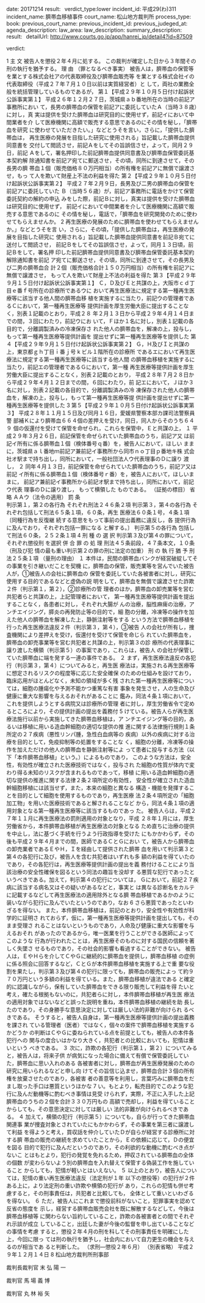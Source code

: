 
date: 20171214
result:  
verdict_type:lower
incident_id: 平成29(わ)311
incident_name: 臍帯血移植事件
court_name: 松山地方裁判所
process_type:
book: 
previous_court_name:
previous_incident_id:
previous_judeged_at:
agenda_description: 
law_area: 
law_description: 
summary_description:  
result:  
detailUrl: http://www.courts.go.jp/app/hanrei_jp/detail4?id=87509

verdict:

1 
主 文 
被告人を懲役２年４月に処する。 
この裁判が確定した日から３年間その刑の執行を猶予する。 
理 由 
（罪となるべき事実） 
 被告人は，臍帯血の保管等を業とする株式会社アの代表取締役及び臍帯血販売等
を業とする株式会社イの代表取締役（平成２７年７月１０日以前は実質経営者）と
して，両社の業務全般を統括管理しているものであるが， 
第１【平成２９年１０月５日付け起訴状公訴事実第１】 
   平成２６年１２月２７日，茨城県ａｂ番地所在の当時の前記ア事務所におい
て，長男の臍帯血の保管を前記アに委託していたＡ（当時３８歳）に対し，真
実は提供を受けた臍帯血は研究目的に使用せず，前記イにおいて中間業者を介
して医療機関に高額で販売する意思であるのにその情を秘し，「臍帯血を研究
に使わせていただきたい。」などとうそを言い，さらに，「提供した臍帯血は，
再生医療の発展を目指した研究に使用される」旨記載した臍帯血提供同意書を
交付して閲読させ，前記Ａをしてその旨誤信させ，よって，同月２９日，前記
Ａをして，署名押印した前記臍帯血提供同意書及び臍帯血保管委託基本契約解
除通知書を前記ア宛てに郵送させ，その頃，同所に到達させて，その長男の臍
帯血１個（販売価格８０万円相当）の所有権を前記アに無償で譲渡させ，もっ
て人を欺いて財産上不法の利益を得た 
第２【平成２９年１０月５日付け起訴状公訴事実第２】 
   平成２７年２月９日，長男及び二男の臍帯血の保管を前記アに委託していた
Ｂ（当時５６歳）が，前記ア事務所に電話をかけて保管委託契約の解約の申込
みをした際，前記Ｂに対し，真実は提供を受けた臍帯血は研究目的に使用せず，
前記イにおいて中間業者を介して医療機関に高額で販売する意思であるのに
その情を秘し，電話で，「臍帯血を研究開発のために使わせてもらえませんか。
2 
再生医療の発展のために臍帯血を使わせてもらえませんか。」などとうそを言
い，さらに，その頃，「提供した臍帯血は，再生医療の発展を目指した研究に
使用される」旨記載した臍帯血提供同意書を前記Ｂ宛てに送付して閲読させ，
前記Ｂをしてその旨誤信させ，よって，同月１３日頃，前記Ｂをして，署名押
印した前記臍帯血提供同意書及び臍帯血保管委託基本契約解除通知書を前記
ア宛てに郵送させ，その頃，同所に到達させて，その長男及び二男の臍帯血合
計２個（販売価格合計１５０万円相当）の所有権を前記アに無償で譲渡させ，
もって人を欺いて財産上不法の利益を得た 
第３【平成２９年９月１５日付け起訴状公訴事実第１】 
   Ｃ，Ｄ及びＥと共謀の上，大阪市ｃｄ丁目ｅ番ｆ号所在の診療所であるウに
おいて再生医療法に規定する第一種再生医療等に該当する他人間の臍帯血移
植を実施するに当たり，前記ウの管理者であるＣにおいて，第一種再生医療等
提供計画を厚生労働大臣に提出することなく，別表１記載のとおり，平成２８
年２月１３日から平成２９年４月１４日までの間，３回にわたり，前記ウにお
いて，Ｆほか１名に対し，別表１記載の各目的で，分離調製済みの冷凍保存さ
れた他人の臍帯血を，解凍の上，投与し，もって第一種再生医療等提供計画を
提出せずに第一種再生医療等を提供した 
第４【平成２９年９月１５日付け起訴状公訴事実第２】 
   Ｇ，Ｈ及びＩと共謀の上，東京都ｇｈ丁目ｉ番ｊ号 k ビル１階所在の診療所
であるエにおいて再生医療法に規定する第一種再生医療等に該当する他人間
の臍帯血移植を実施するに当たり，前記エの管理者であるＧにおいて，第一種
再生医療等提供計画を厚生労働大臣に提出することなく，別表２記載のとおり，
平成２８年７月２８日から平成２９年４月１２日までの間，６回にわたり，前
記エにおいて，Ｊほか３名に対し，別表２記載の各目的で，分離調製済みの冷
凍保存された他人の臍帯血を，解凍の上，投与し，もって第一種再生医療等提
供計画を提出せずに第一種再生医療等を提供した 
3 
第５【平成２９年１０月５日付け起訴状公訴事実第３】 
   平成２８年１１月１５日及び同月１６日，愛媛県警察本部カ課司法警察員警
部補Ｋにより臍帯血６６４個の差押えを受け，同日，同人からそのうち６４９
個の仮還付を受けて保管を命ぜられ，これらを保管中，Ｅと共謀の上， 
 １ 平成２９年３月２６日，前記保管を命ぜられていた臍帯血のうち，前記ア又
は前記イ所有に係る臍帯血１個（検体番号ｑ番）を，被告人において，ほしい
ままに，茨城県ａｌ番地ｍ前記ア兼前記イ事務所から同市ｎｏ丁目ｐ番地キ株
式会社オ駅まで持ち出し，同所において，一般社団法人ウ代表理事のＤに譲り
渡し， 
 ２ 同年４月１３日，前記保管を命ぜられていた臍帯血のうち，前記ア又は前記
イ所有に係る臍帯血１個（検体番号ｒ番）を，被告人において，ほしいままに，
前記ア兼前記イ事務所から前記オ駅まで持ち出し，同所において，前記ウ代表
理事のＤに譲り渡し， 
 もって横領した 
ものである。 
（証拠の標目） 
省略 
ＡＡウ（法令の適用） 
罰 条       
 判示第１，第２の各行為   それぞれ刑法２４６条２項 
 判示第３，第４の各行為   それぞれ包括して刑法６５条１項，６０条，再生
医療法６０条１号，４条１項〔同種行為を反復継
続する意思をもって事前の提出義務に違反し，各
提供行為に及んでおり，それぞれ包括一罪になる
と解する。〕 
 判示第５の各行為      包括して刑法６０条，２５２条１項 
4 
刑 種 の 選 択      判示第３及び第４の罪について，それぞれ懲役刑
を選択 
併 合 罪 の 処 理      刑法４５条前段，４７条本文，１０条（刑及び犯
情の最も重い判示第２の罪の刑に法定の加重） 
刑 の 執 行 猶 予      刑法２５条１項 
（量刑の理由） 
１ 本件は，民間の臍帯血バンクが経営破綻してその事業を引き継いだことを契機
に，臍帯血の保管，販売業等を営んでいた被告人が，①被告人の会社に臍帯血の
保管を委託していた各被害者に対し，研究に使用する目的であるなどと虚偽の説
明をして，臍帯血を無償で譲渡させた詐欺２件（判示第１，第２），②診療所の管
理者のほか，臍帯血の卸売業等を営む共犯者らと共謀の上，上記管理者において，
第一種再生医療等提供計画を提出することなく，各患者に対し，それぞれ大腸が
んの治療，脳性麻痺の治療，アンチエイジング，膵炎の再発防止等の目的で，細
胞の分離，冷凍等の操作を加えた他人の臍帯血を解凍した上，静脈注射等をする
という方法で臍帯血移植を行った再生医療法違反２件（判示第３，第４），③被告
人の会社が所有し，捜査機関により差押えを受け，仮還付を受けて保管を命じら
れていた臍帯血を，臍帯血の卸売事業等を営む共犯者と共謀の上，判示第３の診
療所の代表理事に譲り渡した横領（判示第５）の事案であり，これらは，被告人
の会社が保管していた臍帯血に端を発する一連の事件である。 
２  まず，再生医療法違反の各犯行（判示第３，第４）についてみると，再生医
療法は，実施される再生医療等に想定されるリスクの程度等に応じた安全確保
のための仕組みを設けており，臨床応用がほとんどなく，未知の領域が多く残
された第一種再生医療等については，細胞の腫瘍化や予測不能かつ重篤な有害
事象を発生させ，人の生命及び健康に重大な影響を与えるおそれがあることに
鑑み，同法４条１項において，これを提供しようとする病院又は診療所の管理
者に対し，厚生労働省令で定めるところにより，その提供計画の提出を義務付
5 
けている。被告人らが再生医療法施行以前から実施してきた臍帯血移植は，ア
ンチエイジング等の目的，あるいは移植に用いる造血幹細胞の適切な提供の推
進に関する法律施行規則１条所定の２７疾病（悪性リンパ腫，急性白血病等の
疾病）以外の疾病に対する治療を目的として，免疫抑制等の処置をすることな
く，細胞の分離，冷凍等の操作を加えただけの他人の臍帯血を静脈注射等によ
って患者に投与する方法（以下「本件臍帯血移植」という。）によるものであり，
このような方法は，安全性，有効性が確立された医療技術ではなく，投与され
た細胞の性質が体内で変わり得る未知のリスクが含まれるものであって，移植
に用いる造血幹細胞の適切な提供の推進に関する法律２条２項所定の有効性，
安全性が確立された造血幹細胞移植には該当せず，また，本来の細胞と異なる
構造・機能を発揮することを目的として細胞を使用するものであり，再生医療
法２条４項所定の「細胞加工物」を用いた医療技術であると解されることなど
から，同法４条１項の適用対象となる第一種再生医療等に該当するものであっ
た。 
被告人らは，平成２７年１１月に再生医療法の罰則適用の対象となり，平成
２８年１月には，厚生労働省から，本件臍帯血移植が再生医療法の対象となる
ため直ちに治療の提供を中止し，法に基づく手続を行うよう行政指導を受けた
にもかかわらず，その後も平成２９年４月までの間，医師であるＣとＧにおい
て，被告人から臍帯血の卸売業者であるＥやＨ，Ｉを経由して提供された臍帯
血を用いて判示第３と第４の各犯行に及び，被告人を含む共犯者はいずれも多
額の利益を得ていたのであり，その各犯行は，再生医療等提供計画の提出を義
務付けることにより当該治療の安全性確保を図るという同法の趣旨を没却す
る悪質な犯行であったというべきである。加えて，判示第４の犯行については，
Ｇにおいて，前記２７疾病に該当する病名又はその疑いがあるなどと，事実と
は異なる診断名をカルテに記載するなどして再生医療法の適用除外となる臍
帯血移植であるかのように装いながら犯行に及んでいたというのであり，なお
6 
さら悪質であったといわざるを得ない。 
また，本件臍帯血移植は，前記のとおり，安全性や有効性が科学的に証明さ
れておらず，仮に，第一種再生医療等提供計画を提出しても，そのまま受理さ
れることはないというものであり，人命及び健康に重大な影響を与えるおそれ
があったのであるから，唯一医業を行うことができる医師によってこのような
行為が行われたことは，再生医療そのものに対する国民の信頼を著しく失墜さ
せるものであり，その社会的影響も看過することができない。 
 被告人は，ＥやＨらを介してＣやＧに継続的に臍帯血を提供し，臍帯血移植
の症例に係る照会に回答するなど，ＣとＧが本件臍帯血移植を実施する上で重
要な役割を果たし，判示第３及び第４の犯行に限っても，臍帯血の販売によっ
て約９７０万円という多額の利益を得ている。また，臍帯血移植が違法である
と確定的に認識しながら，保有していた臍帯血をできる限り販売して利益を得
たいと考え，確たる根拠もないのに，共犯者らに対し，本件臍帯血移植が再生医
療法の適用対象ではないなどと誤った説明を重ね，本件臍帯血移植の継続を助
長したのであり，その身勝手な意思決定に対しては厳しい法的非難が向けられ
るべきである。 
そうすると，被告人自身は，第一種再生医療等提供計画の提出義務を課され
ている管理者（医者）ではなく，個々の案件で臍帯血移植を実施するかどうか
の判断はＣやＧに委ねられている点を前提としても，被告人の本件各犯行への
関与の度合いはかなり大きく，共犯者との比較においても，犯情は重いという
べきである。 
３ 次に，詐欺の各犯行（判示第１，第２）についてみると，被告人は，将来子供
が病気になった場合に備えて有償で保管委託していた，臍帯血に思い入れのある
各被害者に対し，臍帯血が再生医療発展のための研究に用いられるなどと申し向
けてその旨信じ込ませ，臍帯血合計３個の所有権を放棄させたのであり，各被害
者の善意等を利用し，言葉巧みに臍帯血をだまし取った手口は悪質というほかな
7 
い。もとより，転売目的でこのような犯行に及んだ動機等に酌むべき事情は見受
けられず，実際，不正に入手した上記臍帯血のうちの２個を合計３３０万円もの
高額で売却し，利益を得ていることからしても，その意思決定に対しては厳しい
法的非難が向けられるべきである。 
４ 加えて，横領の犯行（判示第５）についても，自らが行ってきた臍帯血関連事
業が捜査対象とされていたにもかかわらず，その事業を第三者に譲渡して利益
を得ようと考え，買収話を仲介していたＤが自らが経営する診療所に対する臍
帯血の販売の継続を求めていたことから，Ｅの依頼に応じて，Ｄの便宜を図る
目的で犯行に及んだというのであり，その利欲的な動機に酌むべき点がないこ
とはもとより，犯行の発覚を免れるため，押収されている臍帯血の全体の個数
が変わらないよう別の臍帯血を入れ替えて保管する偽装工作を施していること
からしても，犯情が軽いとはいえない。 
５ 以上のとおり，被告人については，犯情の重い再生医療法違反（法定刑が１年
以下の懲役等）の犯行が２件ある上に，より法定刑の重い詐欺や横領の犯行が
あり，これらの犯情も併せ考慮すると，その刑事責任は，共犯者と比較しても，
全体として重いといわざるを得ない。 
６ ただ，被告人にこれまで懲役前科がないこと，犯罪事実を認めて反省の態度を
示し，経営する臍帯血販売会社を既に解散するなどして，今後は臍帯血移植等
に関わらない旨約していること，詐欺の各被害者との間でそれぞれ示談が成立
していること，出廷した妻が今後の監督を申し出ていることなどの事情を考慮
すると，懲役２年４月の刑を科してその刑事責任を明確にした上，今回に限っ
ては刑の執行を猶予し，社会内において自力更生の機会を与えるのが相当であ
ると判断した。 
（求刑―懲役２年６月） 
（別表省略） 
平成２９年１２月１４日 
8 
松山地方裁判所刑事部 
 
裁判長裁判官    末 弘 陽 一 
 
 
 
裁判官    馬 場 義 博 
 
 
 
裁判官    丸 林 裕 矢 
 

                    